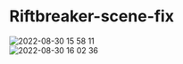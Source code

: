 # Riftbreaker-scene-fix  
![2022-08-30 15 58 11](https://user-images.githubusercontent.com/20321215/187371725-cbed7107-6ccf-4033-bef5-aaceb8fac711.png)  
![2022-08-30 16 02 36](https://user-images.githubusercontent.com/20321215/187371730-fcf212c4-b3ec-45c6-b1af-c8f4ffe6ee92.png)  
